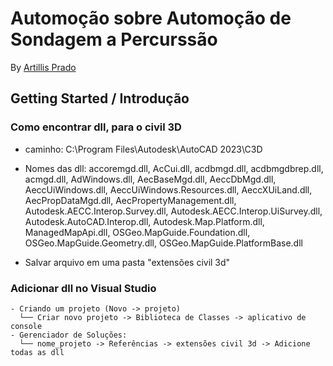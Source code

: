 # Automoção sobre Automoção de Sondagem a Percurssão
By [Artillis Prado](https://github.com/TilinhoFrond-End)

## Getting Started / Introdução

### Como encontrar dll, para o civil 3D
  - <p>caminho: C:\Program Files\Autodesk\AutoCAD 2023\C3D </p> 
  - <p>Nomes das dll: 
        accoremgd.dll,
        AcCui.dll,
        acdbmgd.dll,
        acdbmgdbrep.dll,
        acmgd.dll,
        AdWindows.dll,
        AecBaseMgd.dll,
        AeccDbMgd.dll,
        AeccUiWindows.dll,
        AeccUiWindows.Resources.dll,
        AeccXUiLand.dll,
        AecPropDataMgd.dll,
        AecPropertyManagement.dll,
        Autodesk.AECC.Interop.Survey.dll,
        Autodesk.AECC.Interop.UiSurvey.dll,
        Autodesk.AutoCAD.Interop.dll,
        Autodesk.Map.Platform.dll,
        ManagedMapApi.dll,
        OSGeo.MapGuide.Foundation.dll,
        OSGeo.MapGuide.Geometry.dll,
        OSGeo.MapGuide.PlatformBase.dll</p>
  - <p>Salvar arquivo em uma pasta "extensões civil 3d"</p>

  ### Adicionar dll no Visual Studio
    - Criando um projeto (Novo -> projeto)
      └── Criar novo projeto -> Biblioteca de Classes -> aplicativo de console
    - Gerenciador de Soluções:
      └── nome_projeto -> Referências -> extensões civil 3d -> Adicione todas as dll
